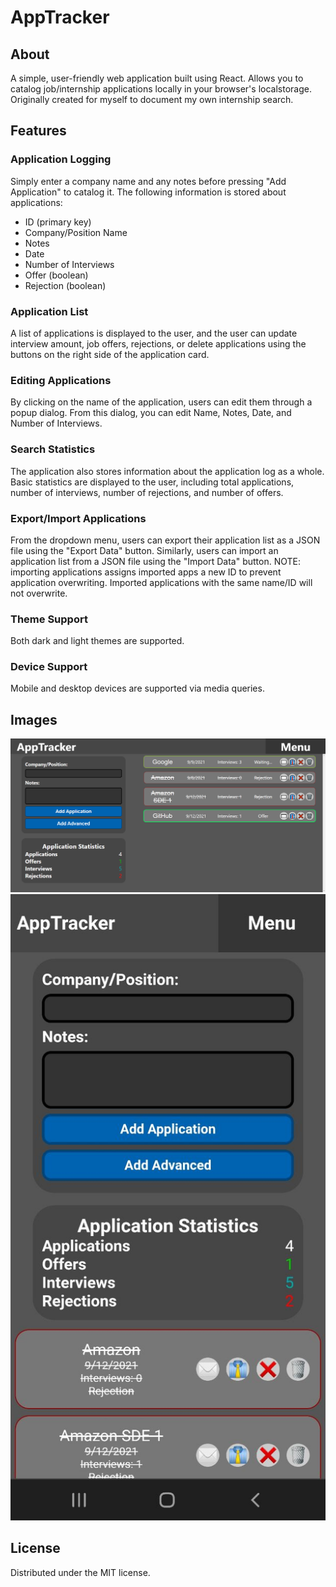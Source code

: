 # AppTracker

## About
A simple, user-friendly web application built using React. Allows you to catalog job/internship applications locally in your browser's localstorage. Originally created for myself to document my own internship search.

## Features

### Application Logging
Simply enter a company name and any notes before pressing "Add Application" to catalog it. The following information is stored about applications:
- ID (primary key)
- Company/Position Name
- Notes
- Date
- Number of Interviews
- Offer (boolean)
- Rejection (boolean)

### Application List
A list of applications is displayed to the user, and the user can update interview amount, job offers, rejections, or delete applications using the buttons on the right side of the application card.

### Editing Applications
By clicking on the name of the application, users can edit them through a popup dialog. From this dialog, you can edit Name, Notes, Date, and Number of Interviews.

### Search Statistics
The application also stores information about the application log as a whole. Basic statistics are displayed to the user, including total applications, number of interviews, number of rejections, and number of offers.

### Export/Import Applications
From the dropdown menu, users can export their application list as a JSON file using the "Export Data" button. Similarly, users can import an application list from a JSON file using the "Import Data" button. NOTE: importing applications assigns imported apps a new ID to prevent application overwriting. Imported applications with the same name/ID will not overwrite.

### Theme Support
Both dark and light themes are supported.

### Device Support
Mobile and desktop devices are supported via media queries.

## Images
![Desktop Image](github-images/desktop.png)
![Mobile Image](github-images/mobile.png)

## License
Distributed under the MIT license.
